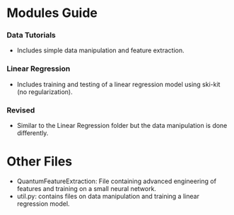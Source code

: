 # Modules Guide
### Data Tutorials
- Includes simple data manipulation and feature extraction.

### Linear Regression
- Includes training and testing of a linear regression model using ski-kit (no regularization).

### Revised
- Similar to the Linear Regression folder but the data manipulation is done differently.

# Other Files
- QuantumFeatureExtraction: File containing advanced engineering of features and training on a small neural network.
- util.py: contains files on data manipulation and training a linear regression model.
